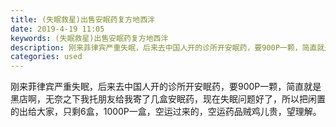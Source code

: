 ```yaml
---
title: (失眠救星)出售安眠药复方地西泮
date: 2019-4-19 11:05
keywords: (失眠救星)出售安眠药复方地西泮
description: 刚来菲律宾严重失眠，后来去中国人开的诊所开安眠药，要900P一颗，简直就是黑店啊，无奈之下我托朋友给我寄了几盒安眠药，现在失眠问题好了，所以把闲置的出给大家，只剩6盒，1000P一盒，空运过来的，空运药品贼鸡儿贵，望理解。
categories: used
---
```

<td class="t_f" id="postmessage_3547261">

刚来菲律宾严重失眠，后来去中国人开的诊所开安眠药，要900P一颗，简直就是黑店啊，无奈之下我托朋友给我寄了几盒安眠药，现在失眠问题好了，所以把闲置的出给大家，只剩6盒，1000P一盒，空运过来的，空运药品贼鸡儿贵，望理解。<br/>
</td>
